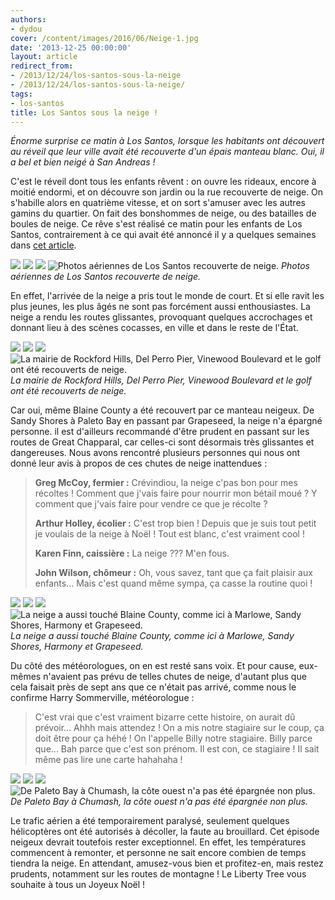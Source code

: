 ```yaml
---
authors:
- dydou
cover: /content/images/2016/06/Neige-1.jpg
date: '2013-12-25 00:00:00'
layout: article
redirect_from:
- /2013/12/24/los-santos-sous-la-neige
- /2013/12/24/los-santos-sous-la-neige/
tags:
- los-santos
title: Los Santos sous la neige !
---
```



_Énorme surprise ce matin à Los Santos, lorsque les habitants ont découvert au réveil que leur ville avait été recouverte d'un épais manteau blanc. Oui, il a bel et bien neigé à San Andreas !_

C'est le réveil dont tous les enfants rêvent : on ouvre les rideaux, encore à moitié endormi, et on découvre son jardin ou la rue recouverte de neige. On s'habille alors en quatrième vitesse, et on sort s'amuser avec les autres gamins du quartier. On fait des bonshommes de neige, ou des batailles de boules de neige. Ce rêve s'est réalisé ce matin pour les enfants de Los Santos, contrairement à ce qui avait été annoncé il y a quelques semaines dans [cet article](/2013/12/05/a-los-santos--on-se-prepare-a-feter-noel-au-soleil/).

![](/content/images/2016/06/Neige2.jpg)
![](/content/images/2016/06/Neige4.jpg)
![](/content/images/2016/06/Neige5.jpg)
![Photos aériennes de Los Santos recouverte de neige.](/content/images/2016/06/Neige6.jpg)
_Photos aériennes de Los Santos recouverte de neige._

En effet, l'arrivée de la neige a pris tout le monde de court. Et si elle ravit les plus jeunes, les plus âgés ne sont pas forcément aussi enthousiastes. La neige a rendu les routes glissantes, provoquant quelques accrochages et donnant lieu à des scènes cocasses, en ville et dans le reste de l'État.

![](/content/images/2016/06/Neige16.jpg)
![](/content/images/2016/06/Neige15.jpg)
![](/content/images/2016/06/Neige17.jpg)
![La mairie de Rockford Hills, Del Perro Pier, Vinewood Boulevard et le golf ont été recouverts de neige.](/content/images/2016/06/Neige18.jpg)
_La mairie de Rockford Hills, Del Perro Pier, Vinewood Boulevard et le golf ont été recouverts de neige._

Car oui, même Blaine County a été recouvert par ce manteau neigeux. De Sandy Shores à Paleto Bay en passant par Grapeseed, la neige n'a épargné personne. il est d'ailleurs recommandé d'être prudent en passant sur les routes de Great Chapparal, car celles-ci sont désormais très glissantes et dangereuses. Nous avons rencontré plusieurs personnes qui nous ont donné leur avis à propos de ces chutes de neige inattendues :

> **Greg McCoy, fermier :** Crévindiou, la neige c'pas bon pour mes récoltes ! Comment que j'vais faire pour nourrir mon bétail moué ? Y comment que j'vais faire pour vendre ce que je récolte ?
> 
> **Arthur Holley, écolier :** C'est trop bien ! Depuis que je suis tout petit je voulais de la neige à Noël ! Tout est blanc, c'est vraiment cool !
> 
> **Karen Finn, caissière :** La neige ??? M'en fous.
> 
> **John Wilson, chômeur :** Oh, vous savez, tant que ça fait plaisir aux enfants... Mais c'est quand même sympa, ça casse la routine quoi !

![](/content/images/2016/06/Neige7.jpg)
![](/content/images/2016/06/Neige8.jpg)
![](/content/images/2016/06/Neige9.jpg)
![La neige a aussi touché Blaine County, comme ici à Marlowe, Sandy Shores, Harmony et Grapeseed.](/content/images/2016/06/Neige10.jpg)
_La neige a aussi touché Blaine County, comme ici à Marlowe, Sandy Shores, Harmony et Grapeseed._

Du côté des météorologues, on en est resté sans voix. Et pour cause, eux-mêmes n'avaient pas prévu de telles chutes de neige, d'autant plus que cela faisait près de sept ans que ce n'était pas arrivé, comme nous le confirme Harry Sommerville, météorologue :

> C'est vrai que c'est vraiment bizarre cette histoire, on aurait dû prévoir... Ahhh mais attendez ! On a mis notre stagiaire sur le coup, ça doit être pour ça héhé ! On l'appelle Billy notre stagiaire. Billy parce que... Bah parce que c'est son prénom. Il est con, ce stagiaire ! Il sait même pas lire une carte hahahaha !

![](/content/images/2016/06/Neige11.jpg)
![](/content/images/2016/06/Neige12.jpg)
![](/content/images/2016/06/Neige13.jpg)
![De Paleto Bay à Chumash, la côte ouest n'a pas été épargnée non plus.](/content/images/2016/06/Neige14.jpg)
_De Paleto Bay à Chumash, la côte ouest n'a pas été épargnée non plus._

Le trafic aérien a été temporairement paralysé, seulement quelques hélicoptères ont été autorisés à décoller, la faute au brouillard. Cet épisode neigeux devrait toutefois rester exceptionnel. En effet, les températures commencent à remonter, et personne ne sait encore combien de temps tiendra la neige. En attendant, amusez-vous bien et profitez-en, mais restez prudents, notamment sur les routes de montagne ! Le Liberty Tree vous souhaite à tous un Joyeux Noël !